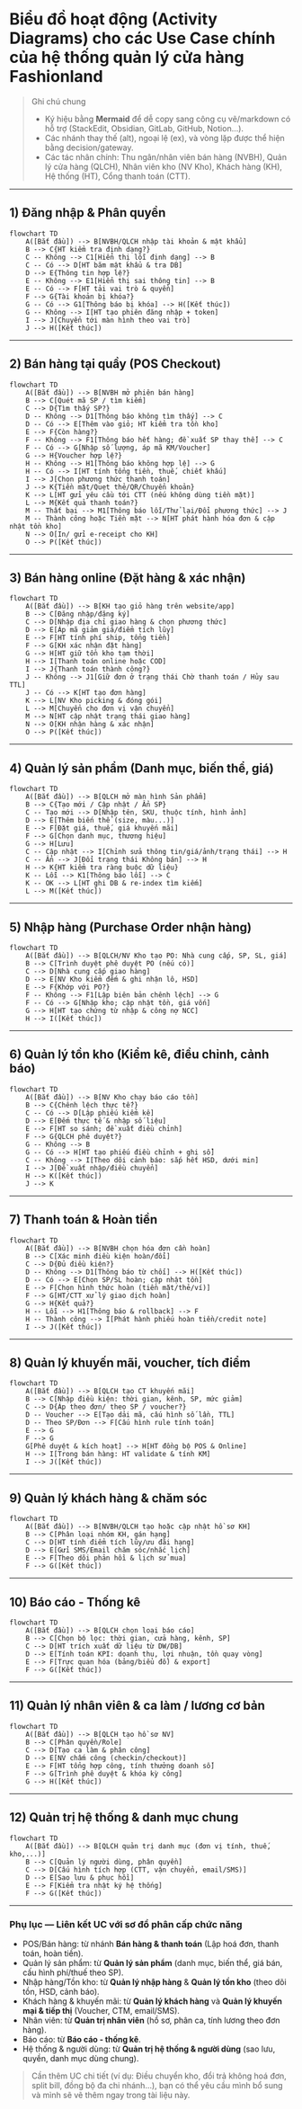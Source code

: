 # Biểu đồ hoạt động (Activity Diagrams) cho các Use Case chính của hệ thống quản lý cửa hàng **Fashionland**

> Ghi chú chung
>
> * Ký hiệu bằng **Mermaid** để dễ copy sang công cụ vẽ/markdown có hỗ trợ (StackEdit, Obsidian, GitLab, GitHub, Notion…).
> * Các nhánh thay thế (alt), ngoại lệ (ex), và vòng lặp được thể hiện bằng decision/gateway.
> * Các tác nhân chính: Thu ngân/nhân viên bán hàng (NVBH), Quản lý cửa hàng (QLCH), Nhân viên kho (NV Kho), Khách hàng (KH), Hệ thống (HT), Cổng thanh toán (CTT).

---

## 1) Đăng nhập & Phân quyền

```mermaid
flowchart TD
    A([Bắt đầu]) --> B[NVBH/QLCH nhập tài khoản & mật khẩu]
    B --> C{HT kiểm tra định dạng?}
    C -- Không --> C1[Hiển thị lỗi định dạng] --> B
    C -- Có --> D[HT băm mật khẩu & tra DB]
    D --> E{Thông tin hợp lệ?}
    E -- Không --> E1[Hiển thị sai thông tin] --> B
    E -- Có --> F[HT tải vai trò & quyền]
    F --> G{Tài khoản bị khóa?}
    G -- Có --> G1[Thông báo bị khóa] --> H([Kết thúc])
    G -- Không --> I[HT tạo phiên đăng nhập + token]
    I --> J[Chuyển tới màn hình theo vai trò]
    J --> H([Kết thúc])
```

---

## 2) Bán hàng tại quầy (POS Checkout)

```mermaid
flowchart TD
    A([Bắt đầu]) --> B[NVBH mở phiên bán hàng]
    B --> C[Quét mã SP / tìm kiếm]
    C --> D{Tìm thấy SP?}
    D -- Không --> D1[Thông báo không tìm thấy] --> C
    D -- Có --> E[Thêm vào giỏ; HT kiểm tra tồn kho]
    E --> F{Còn hàng?}
    F -- Không --> F1[Thông báo hết hàng; đề xuất SP thay thế] --> C
    F -- Có --> G[Nhập số lượng, áp mã KM/Voucher]
    G --> H{Voucher hợp lệ?}
    H -- Không --> H1[Thông báo không hợp lệ] --> G
    H -- Có --> I[HT tính tổng tiền, thuế, chiết khấu]
    I --> J[Chọn phương thức thanh toán]
    J --> K{Tiền mặt/Quẹt thẻ/QR/Chuyển khoản}
    K --> L[HT gửi yêu cầu tới CTT (nếu không dùng tiền mặt)]
    L --> M{Kết quả thanh toán?}
    M -- Thất bại --> M1[Thông báo lỗi/Thử lại/Đổi phương thức] --> J
    M -- Thành công hoặc Tiền mặt --> N[HT phát hành hóa đơn & cập nhật tồn kho]
    N --> O[In/ gửi e-receipt cho KH]
    O --> P([Kết thúc])
```

---

## 3) Bán hàng online (Đặt hàng & xác nhận)

```mermaid
flowchart TD
    A([Bắt đầu]) --> B[KH tạo giỏ hàng trên website/app]
    B --> C[Đăng nhập/đăng ký]
    C --> D[Nhập địa chỉ giao hàng & chọn phương thức]
    D --> E[Áp mã giảm giá/điểm tích lũy]
    E --> F[HT tính phí ship, tổng tiền]
    F --> G[KH xác nhận đặt hàng]
    G --> H[HT giữ tồn kho tạm thời]
    H --> I[Thanh toán online hoặc COD]
    I --> J{Thanh toán thành công?}
    J -- Không --> J1[Giữ đơn ở trạng thái Chờ thanh toán / Hủy sau TTL]
    J -- Có --> K[HT tạo đơn hàng]
    K --> L[NV Kho picking & đóng gói]
    L --> M[Chuyển cho đơn vị vận chuyển]
    M --> N[HT cập nhật trạng thái giao hàng]
    N --> O[KH nhận hàng & xác nhận]
    O --> P([Kết thúc])
```

---

## 4) Quản lý sản phẩm (Danh mục, biến thể, giá)

```mermaid
flowchart TD
    A([Bắt đầu]) --> B[QLCH mở màn hình Sản phẩm]
    B --> C{Tạo mới / Cập nhật / Ẩn SP}
    C -- Tạo mới --> D[Nhập tên, SKU, thuộc tính, hình ảnh]
    D --> E[Thêm biến thể (size, màu...)]
    E --> F[Đặt giá, thuế, giá khuyến mãi]
    F --> G[Chọn danh mục, thương hiệu]
    G --> H[Lưu]
    C -- Cập nhật --> I[Chỉnh sửa thông tin/giá/ảnh/trạng thái] --> H
    C -- Ẩn --> J[Đổi trạng thái Không bán] --> H
    H --> K{HT kiểm tra ràng buộc dữ liệu}
    K -- Lỗi --> K1[Thông báo lỗi] --> C
    K -- OK --> L[HT ghi DB & re-index tìm kiếm]
    L --> M([Kết thúc])
```

---

## 5) Nhập hàng (Purchase Order nhận hàng)

```mermaid
flowchart TD
    A([Bắt đầu]) --> B[QLCH/NV Kho tạo PO: Nhà cung cấp, SP, SL, giá]
    B --> C[Trình duyệt phê duyệt PO (nếu có)]
    C --> D[Nhà cung cấp giao hàng]
    D --> E[NV Kho kiểm đếm & ghi nhận lô, HSD]
    E --> F{Khớp với PO?}
    F -- Không --> F1[Lập biên bản chênh lệch] --> G
    F -- Có --> G[Nhập kho; cập nhật tồn, giá vốn]
    G --> H[HT tạo chứng từ nhập & công nợ NCC]
    H --> I([Kết thúc])
```

---

## 6) Quản lý tồn kho (Kiểm kê, điều chỉnh, cảnh báo)

```mermaid
flowchart TD
    A([Bắt đầu]) --> B[NV Kho chạy báo cáo tồn]
    B --> C{Chênh lệch thực tế?}
    C -- Có --> D[Lập phiếu kiểm kê]
    D --> E[Đếm thực tế & nhập số liệu]
    E --> F[HT so sánh; đề xuất điều chỉnh]
    F --> G{QLCH phê duyệt?}
    G -- Không --> B
    G -- Có --> H[HT tạo phiếu điều chỉnh + ghi sổ]
    C -- Không --> I[Theo dõi cảnh báo: sắp hết HSD, dưới min]
    I --> J[Đề xuất nhập/điều chuyển]
    H --> K([Kết thúc])
    J --> K
```

---

## 7) Thanh toán & Hoàn tiền

```mermaid
flowchart TD
    A([Bắt đầu]) --> B[NVBH chọn hóa đơn cần hoàn]
    B --> C[Xác minh điều kiện hoàn/đổi]
    C --> D{Đủ điều kiện?}
    D -- Không --> D1[Thông báo từ chối] --> H([Kết thúc])
    D -- Có --> E[Chọn SP/SL hoàn; cập nhật tồn]
    E --> F[Chọn hình thức hoàn (tiền mặt/thẻ/ví)]
    F --> G[HT/CTT xử lý giao dịch hoàn]
    G --> H{Kết quả?}
    H -- Lỗi --> H1[Thông báo & rollback] --> F
    H -- Thành công --> I[Phát hành phiếu hoàn tiền/credit note]
    I --> J([Kết thúc])
```

---

## 8) Quản lý khuyến mãi, voucher, tích điểm

```mermaid
flowchart TD
    A([Bắt đầu]) --> B[QLCH tạo CT khuyến mãi]
    B --> C[Nhập điều kiện: thời gian, kênh, SP, mức giảm]
    C --> D{Áp theo đơn/ theo SP / voucher?}
    D -- Voucher --> E[Tạo dải mã, cấu hình số lần, TTL]
    D -- Theo SP/Đơn --> F[Cấu hình rule tính toán]
    E --> G
    F --> G
    G[Phê duyệt & kích hoạt] --> H[HT đồng bộ POS & Online]
    H --> I[Trong bán hàng: HT validate & tính KM]
    I --> J([Kết thúc])
```

---

## 9) Quản lý khách hàng & chăm sóc

```mermaid
flowchart TD
    A([Bắt đầu]) --> B[NVBH/QLCH tạo hoặc cập nhật hồ sơ KH]
    B --> C[Phân loại nhóm KH, gán hạng]
    C --> D[HT tính điểm tích lũy/ưu đãi hạng]
    D --> E[Gửi SMS/Email chăm sóc/nhắc lịch]
    E --> F[Theo dõi phản hồi & lịch sử mua]
    F --> G([Kết thúc])
```

---

## 10) Báo cáo - Thống kê

```mermaid
flowchart TD
    A([Bắt đầu]) --> B[QLCH chọn loại báo cáo]
    B --> C[Chọn bộ lọc: thời gian, cửa hàng, kênh, SP]
    C --> D[HT trích xuất dữ liệu từ DW/DB]
    D --> E[Tính toán KPI: doanh thu, lợi nhuận, tồn quay vòng]
    E --> F[Trực quan hóa (bảng/biểu đồ) & export]
    F --> G([Kết thúc])
```

---

## 11) Quản lý nhân viên & ca làm / lương cơ bản

```mermaid
flowchart TD
    A([Bắt đầu]) --> B[QLCH tạo hồ sơ NV]
    B --> C[Phân quyền/Role]
    C --> D[Tạo ca làm & phân công]
    D --> E[NV chấm công (checkin/checkout)]
    E --> F[HT tổng hợp công, tính thưởng doanh số]
    F --> G[Trình phê duyệt & khóa kỳ công]
    G --> H([Kết thúc])
```

---

## 12) Quản trị hệ thống & danh mục chung

```mermaid
flowchart TD
    A([Bắt đầu]) --> B[QLCH quản trị danh mục (đơn vị tính, thuế, kho,...)]
    B --> C[Quản lý người dùng, phân quyền]
    C --> D[Cấu hình tích hợp (CTT, vận chuyển, email/SMS)]
    D --> E[Sao lưu & phục hồi]
    E --> F[Kiểm tra nhật ký hệ thống]
    F --> G([Kết thúc])
```

---

### Phụ lục — Liên kết UC với sơ đồ phân cấp chức năng

* POS/Bán hàng: từ nhánh **Bán hàng & thanh toán** (Lập hoá đơn, thanh toán, hoàn tiền).
* Quản lý sản phẩm: từ **Quản lý sản phẩm** (danh mục, biến thể, giá bán, cấu hình phí/thuế theo SP).
* Nhập hàng/Tồn kho: từ **Quản lý nhập hàng** & **Quản lý tồn kho** (theo dõi tồn, HSD, cảnh báo).
* Khách hàng & khuyến mãi: từ **Quản lý khách hàng** và **Quản lý khuyến mại & tiếp thị** (Voucher, CTM, email/SMS).
* Nhân viên: từ **Quản trị nhân viên** (hồ sơ, phân ca, tính lương theo đơn hàng).
* Báo cáo: từ **Báo cáo - thống kê**.
* Hệ thống & người dùng: từ **Quản trị hệ thống & người dùng** (sao lưu, quyền, danh mục dùng chung).

> Cần thêm UC chi tiết (ví dụ: Điều chuyển kho, đổi trả không hoá đơn, split bill, đồng bộ đa chi nhánh…), bạn có thể yêu cầu mình bổ sung và mình sẽ vẽ thêm ngay trong tài liệu này.
